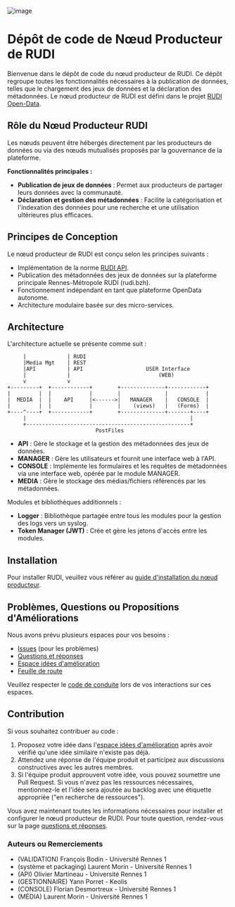 ![image](https://github.com/Rudi-pages-WIP/.github/assets/14858948/4d9e6101-e842-4a72-9b85-982e272622cd)

# Dépôt de code de Nœud Producteur de RUDI

Bienvenue dans le dépôt de code du nœud producteur de RUDI. Ce dépôt regroupe toutes les fonctionnalités nécessaires à la publication de données, telles que le chargement des jeux de données et la déclaration des métadonnées. Le nœud producteur de RUDI est défini dans le projet [RUDI Open-Data](https://rudi.datarennes.fr/).

## Rôle du Nœud Producteur RUDI

Les nœuds peuvent être hébergés directement par les producteurs de données ou via des nœuds mutualisés proposés par la gouvernance de la plateforme.

**Fonctionnalités principales :**
- **Publication de jeux de données** : Permet aux producteurs de partager leurs données avec la communauté.
- **Déclaration et gestion des métadonnées** : Facilite la catégorisation et l'indexation des données pour une recherche et une utilisation ultérieures plus efficaces.

## Principes de Conception

Le nœud producteur de RUDI est conçu selon les principes suivants :
- Implémentation de la norme [RUDI API](https://app.swaggerhub.com/apis/OlivierMartineau/RUDI-PRODUCER/1.2.3).
- Publication des métadonnées des jeux de données sur la plateforme principale Rennes-Métropole RUDI (rudi.bzh).
- Fonctionnement indépendant en tant que plateforme OpenData autonome.
- Architecture modulaire basée sur des micro-services.

## Architecture

L'architecture actuelle se présente comme suit :

```text
     |             | RUDI
     |Media Mgt    | REST
     |API          | API                    USER Interface
     |             |                            (WEB)
     v             v
+---------+  +------------+        +--------------+------------+
|         |  |            |        |              |            |
|  MEDIA  |  |    API     |<------>|   MANAGER    |   CONSOLE  |
|         |  |            |        |    (views)   |   (Forms)  |
+----^----+  +------------+        +--------------+-------+----+
     |                                                    |
     +----------------------------------------------------+
                            PostFiles
```

- **API** : Gère le stockage et la gestion des métadonnées des jeux de données.
- **MANAGER** : Gère les utilisateurs et fournit une interface web à l'API.
- **CONSOLE** : Implémente les formulaires et les requêtes de métadonnées via une interface web, opérée par le module MANAGER.
- **MEDIA** : Gère le stockage des médias/fichiers référencés par les métadonnées.

Modules et bibliothèques additionnels :
- **Logger** : Bibliothèque partagée entre tous les modules pour la gestion des logs vers un syslog.
- **Token Manager (JWT)** : Crée et gère les jetons d'accès entre les modules.

## Installation

Pour installer RUDI, veuillez vous référer au [guide d'installation du nœud producteur](INSTALL.md).

## Problèmes, Questions ou Propositions d'Améliorations

Nous avons prévu plusieurs espaces pour vos besoins :
- [Issues](https://github.com/Rudi-pages-WIP/Rudi-Portal/issues) (pour les problèmes)
- [Questions et réponses](https://github.com/orgs/Rudi-pages-WIP/discussions/categories/questions-et-r%C3%A9ponses)
- [Espace idées d'amélioration](https://github.com/orgs/Rudi-pages-WIP/discussions/categories/id%C3%A9es)
- [Feuille de route](https://github.com/orgs/Rudi-pages-WIP/projects/1)

Veuillez respecter le [code de conduite](https://github.com/Rudi-pages-WIP/Rudi-Portal?tab=coc-ov-file) lors de vos interactions sur ces espaces.

## Contribution

Si vous souhaitez contribuer au code :
1. Proposez votre idée dans l'[espace idées d'amélioration](https://github.com/orgs/Rudi-pages-WIP/discussions/categories/id%C3%A9es) après avoir vérifié qu'une idée similaire n'existe pas déjà.
2. Attendez une réponse de l'équipe produit et participez aux discussions constructives avec les autres membres.
3. Si l'équipe produit approuvent votre idée, vous pouvez soumettre une Pull Request. Si vous n'avez pas les ressources nécessaires, mentionnez-le et l'idée sera ajoutée au backlog avec une étiquette appropriée ("en recherche de ressources").

Vous avez maintenant toutes les informations nécessaires pour installer et configurer le nœud producteur de RUDI. Pour toute question, rendez-vous sur la page [questions et réponses](https://github.com/orgs/Rudi-pages-WIP/discussions/categories/questions-et-r%C3%A9ponses).

### Auteurs ou Remerciements
*   (VALIDATION) François Bodin - Université Rennes 1
*   (système et packaging) Laurent Morin - Université Rennes 1
*   (API) Olivier Martineau - Université Rennes 1
*   (GESTIONNAIRE) Yann Porret  - Keolis
*   (CONSOLE) Florian Desmortreux - Université Rennes 1
*   (MÉDIA) Laurent Morin - Université Rennes 1
